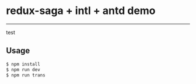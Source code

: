 # redux-saga + intl + antd demo

---
test

## Usage

```bash
$ npm install
$ npm run dev
$ npm run trans

```
